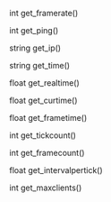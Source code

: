 int get_framerate()

int get_ping()

string get_ip()

string get_time()

float get_realtime()

float get_curtime()

float get_frametime()

int get_tickcount()

int get_framecount()

float get_intervalpertick()

int get_maxclients()

